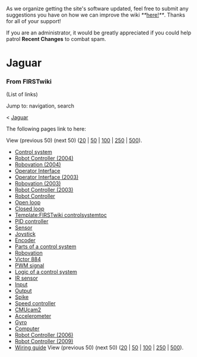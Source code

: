 As we organize getting the site's software updated, feel free to submit any
suggestions you have on how we can improve the wiki
_**_[here!](/index.php/User:Hallry/Suggestions "User:Hallry/Suggestions"
)_**_. Thanks for all of your support!

If you are an administrator, it would be greatly appreciated if you could help
patrol **Recent Changes** to combat spam.

# Jaguar

### From FIRSTwiki

(List of links)

Jump to: navigation, search

&lt; [Jaguar](/index.php?title=Jaguar&redirect=no "Jaguar" )  

The following pages link to here:

View (previous 50) (next 50)
([20](/index.php?title=Special:Whatlinkshere/Jaguar&limit=20&from=0
"Special:Whatlinkshere/Jaguar" ) |
[50](/index.php?title=Special:Whatlinkshere/Jaguar&limit=50&from=0
"Special:Whatlinkshere/Jaguar" ) |
[100](/index.php?title=Special:Whatlinkshere/Jaguar&limit=100&from=0
"Special:Whatlinkshere/Jaguar" ) |
[250](/index.php?title=Special:Whatlinkshere/Jaguar&limit=250&from=0
"Special:Whatlinkshere/Jaguar" ) |
[500](/index.php?title=Special:Whatlinkshere/Jaguar&limit=500&from=0
"Special:Whatlinkshere/Jaguar" )).

  * [Control system](/index.php/Control_system "Control system" )
  * [Robot Controller (2004)](/index.php/Robot_Controller_%282004%29 "Robot Controller \(2004\)" )
  * [Robovation (2004)](/index.php/Robovation_%282004%29 "Robovation \(2004\)" )
  * [Operator Interface](/index.php/Operator_Interface "Operator Interface" )
  * [Operator Interface (2003)](/index.php/Operator_Interface_%282003%29 "Operator Interface \(2003\)" )
  * [Robovation (2003)](/index.php/Robovation_%282003%29 "Robovation \(2003\)" )
  * [Robot Controller (2003)](/index.php/Robot_Controller_%282003%29 "Robot Controller \(2003\)" )
  * [Robot Controller](/index.php/Robot_Controller "Robot Controller" )
  * [Open loop](/index.php/Open_loop "Open loop" )
  * [Closed loop](/index.php/Closed_loop "Closed loop" )
  * [Template:FIRSTwiki controlsystemtoc](/index.php/Template:FIRSTwiki_controlsystemtoc "Template:FIRSTwiki controlsystemtoc" )
  * [PID controller](/index.php/PID_controller "PID controller" )
  * [Sensor](/index.php/Sensor "Sensor" )
  * [Joystick](/index.php/Joystick "Joystick" )
  * [Encoder](/index.php/Encoder "Encoder" )
  * [Parts of a control system](/index.php/Parts_of_a_control_system "Parts of a control system" )
  * [Robovation](/index.php/Robovation "Robovation" )
  * [Victor 884](/index.php/Victor_884 "Victor 884" )
  * [PWM signal](/index.php/PWM_signal "PWM signal" )
  * [Logic of a control system](/index.php/Logic_of_a_control_system "Logic of a control system" )
  * [IR sensor](/index.php/IR_sensor "IR sensor" )
  * [Input](/index.php/Input "Input" )
  * [Output](/index.php/Output "Output" )
  * [Spike](/index.php/Spike "Spike" )
  * [Speed controller](/index.php/Speed_controller "Speed controller" )
  * [CMUcam2](/index.php/CMUcam2 "CMUcam2" )
  * [Accelerometer](/index.php/Accelerometer "Accelerometer" )
  * [Gyro](/index.php/Gyro "Gyro" )
  * [Computer](/index.php/Computer "Computer" )
  * [Robot Controller (2006)](/index.php/Robot_Controller_%282006%29 "Robot Controller \(2006\)" )
  * [Robot Controller (2009)](/index.php/Robot_Controller_%282009%29 "Robot Controller \(2009\)" )
  * [Wiring guide](/index.php/Wiring_guide "Wiring guide" )
View (previous 50) (next 50)
([20](/index.php?title=Special:Whatlinkshere/Jaguar&limit=20&from=0
"Special:Whatlinkshere/Jaguar" ) |
[50](/index.php?title=Special:Whatlinkshere/Jaguar&limit=50&from=0
"Special:Whatlinkshere/Jaguar" ) |
[100](/index.php?title=Special:Whatlinkshere/Jaguar&limit=100&from=0
"Special:Whatlinkshere/Jaguar" ) |
[250](/index.php?title=Special:Whatlinkshere/Jaguar&limit=250&from=0
"Special:Whatlinkshere/Jaguar" ) |
[500](/index.php?title=Special:Whatlinkshere/Jaguar&limit=500&from=0
"Special:Whatlinkshere/Jaguar" )).

